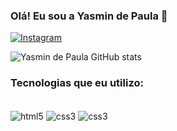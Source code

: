 
### Olá! Eu sou a Yasmin de Paula 👋

[![Instagram](https://img.shields.io/badge/Instagram-E4405F?style=for-the-badge&logo=instagram&logoColor=white)](https://instagram.com/yasnegzx)

![Yasmin de Paula GitHub stats](https://github-readme-stats.vercel.app/api?username=projetosyas&show_icons=true&theme=radical)

### Tecnologias que eu utilizo:

<div style="display: inline_block"><br/> 
   <img align="center" alt="html5" src="https://img.shields.io/badge/HTML5-E34F26?style=for-the-badge&logo=html5&logoColor=white">
    <img align="center" alt="css3" src="https://img.shields.io/badge/CSS-239120?&style=for-the-badge&logo=css3&logoColor=white">
    <img align="center" alt="css3" src="https://img.shields.io/badge/C%23-239120?style=for-the-badge&logo=c-sharp&logoColor=white">
    
    



</div>

